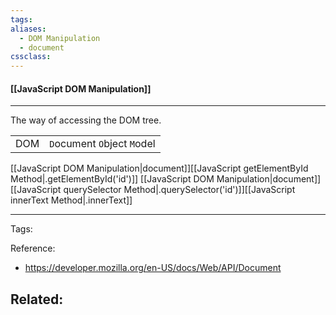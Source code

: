 ```yaml
---
tags: 
aliases: 
  - DOM Manipulation
  - document
cssclass: 
---
```


#### [[JavaScript DOM Manipulation]]

---

The way of accessing the DOM tree. 

|     |      |
| --- | ---- |
| DOM | `D`ocument `O`bject `M`odel |

[[JavaScript DOM Manipulation|document]][[JavaScript getElementById Method|.getElementById('id')]]
[[JavaScript DOM Manipulation|document]][[JavaScript querySelector Method|.querySelector('id')]][[JavaScript innerText Method|.innerText]]

---
Tags: 

Reference:
- https://developer.mozilla.org/en-US/docs/Web/API/Document

Related:
- 
